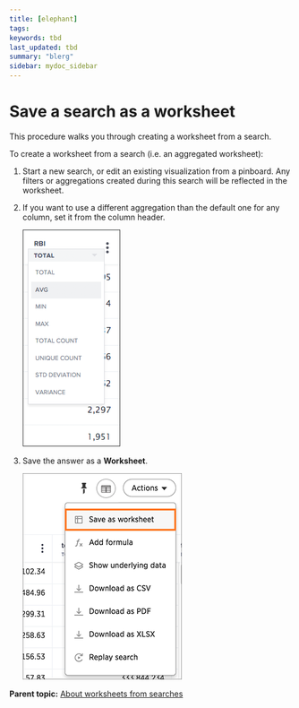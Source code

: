 ```yaml
---
title: [elephant]
tags: 
keywords: tbd
last_updated: tbd
summary: "blerg"
sidebar: mydoc_sidebar
---
```

# Save a search as a worksheet

This procedure walks you through creating a worksheet from a search.

To create a worksheet from a search (i.e. an aggregated worksheet):

1.   Start a new search, or edit an existing visualization from a pinboard. Any filters or aggregations created during this search will be reflected in the worksheet.
2.   If you want to use a different aggregation than the default one for any column, set it from the column header. 

     ![](/pages/images/aggregation_change.png "Select an aggregation") 

3.   Save the answer as a **Worksheet**. 

     ![](/pages/images/save_as_worksheet.png "Save as a Worksheet") 


**Parent topic:** [About worksheets from searches](../../pages/complex_searches/about_query_on_query.html)

